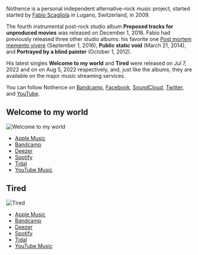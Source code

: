 Nothence is a personal independent alternative-rock music project, started started by [Fabio Scagliola](https://fabioscagliola.com) in Lugano, Switzerland, in 2009.

The fourth instrumental post-rock studio album **Proposed tracks for unproduced movies** was released on December 1, 2018. Fabio had previously released three other studio albums: his favorite one [Post mortem memento vivere](https://pmmv.nothence.com) (September 1, 2016), **Public static void** (March 21, 2014), and **Portrayed by a blind painter** (October 1, 2012).

His latest singles **Welcome to my world** and **Tired** were released on Jul 7, 2022 and on on Aug 5, 2022 respectively, and, just like the albums, they are available on the major music streaming services.

You can follow Nothence on [Bandcamp](https://nothence.bandcamp.com), [Facebook](https://facebook.com/nothence), [SoundCloud](https://soundcloud.com/nothence), [Twitter](https://twitter.com/nothence), and [YouTube](https://youtube.com/nothence).

## Welcome to my world

![Welcome to my world](/images/welcome-to-my-world-360.png)

- [Apple Music](https://itunes.apple.com/album/id/1632364337)
- [Bandcamp](https://nothence.bandcamp.com/track/welcome-to-my-world)
- [Deezer](https://deezer.page.link/YgXqFnUCXrXnuHCk7)
- [Spotify](https://open.spotify.com/album/1mVwbroON2Pu5FmBeXvNRh)
- [Tidal](https://tidal.com/browse/album/235960216)
- [YouTube Music](https://music.youtube.com/watch?v=V-enU5GutNE)

## Tired

![Tired](/images/tired-360.png)

- [Apple Music](https://itunes.apple.com/album/id/1638198475)
- [Bandcamp](https://nothence.bandcamp.com/track/tired)
- [Deezer](https://deezer.page.link/3EYb8gYKXqXBfEES9)
- [Spotify](https://open.spotify.com/album/1xDCSC8bWOVgF6gkymxRIX)
- [Tidal](https://tidal.com/browse/album/241506018)
- [YouTube Music](https://music.youtube.com/watch?v=iIuBcF_YQbI)

